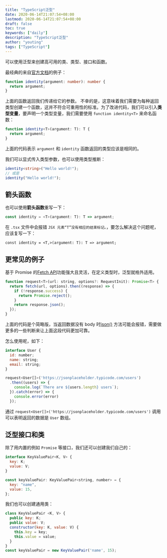 ```yaml
---
title: "TypeScript泛型"
date: 2020-06-14T21:07:54+08:00
lastmod: 2020-06-14T21:07:54+08:00
draft: false
toc: true
keywords: ["daily"]
description: "TypeScript泛型"
author: "youting"
tags: ["TypeScript"]
---
```


可以使用泛型来创建高可用的类、类型、接口和函数。

最经典的来自[官方文档](https://www.typescriptlang.org/docs/handbook/generics.html)的例子：

```typescript
function identity(argument: number): number {
  return argument;
}
```

上面的函数返回我们传递给它的参数。 不幸的是，这意味着我们需要为每种返回类型创建一个函数，这并不符合可重用性的标准。为了改进代码，我们可以引入**类型变量**，要声明一个类型变量，我们需要使用 `function identity<T>` 来命名函数：

```typescript
function identity<T>(argument: T): T {
  return argument;
}
```

上面的代码表示 `argument` 和 `identity` 函数返回的类型应该是相同的。

我们可以显式传入类型参数，也可以使用类型推断：

```typescript
identity<string>("Hello world!");
// 或是
identity("Hello world!");
```

## 箭头函数

也可以使用**箭头函数**重写一下：

```typescript
const identity = <T>(argument: T): T => argument;
```

在 `.tsx` 文件中会报错 `JSX 元素“T”没有相应的结束标记。`，要怎么解决这个问题呢，应该复写一下：

```
const identity = <T,>(argument: T): T => argument;
```

## 更常见的例子

基于 Promise 的[Fetch API](https://developer.mozilla.org/en-US/docs/Web/API/Fetch_API)功能强大且灵活，在定义类型时，泛型就格外适用。

```js
function request<T>(url: string, options?: RequestInit): Promise<T> {
  return fetch(url, options).then((response) => {
    if (!response.success) {
      return Promise.reject();
    }
    return response.json();
  });
}
```

上面的代码是个简略版，当返回数据没有 body 时[json()](https://developer.mozilla.org/en-US/docs/Web/API/Body/json) 方法可能会报错，需要做更多的一些判断来让上面这段代码更加可靠。

怎么使用呢，如下：

```js
interface User {
  id: number;
  name: string;
  email: string;
}

request<User[]>('https://jsonplaceholder.typicode.com/users')
  .then((users) => {
    console.log(`There are ${users.length} users`);
  }).catch(error) => {
    console.error(error)
  });
```

通过 `request<User[]>('https://jsonplaceholder.typicode.com/users')` 调用可以表明返回的数据是 `User` 数组。

## 泛型接口和类

除了用内置的例如 `Promise` 等接口，我们还可以创建我们自己的：

```js
interface KeyValuePair<K, V> {
  key: K;
  value: V;
}

const keyValuePair: KeyValuePair<string, number> = {
  key: "name",
  value: 15,
};
```

我们也可以创建通用类：

```js
class KeyValuePair <K, V> {
  public key: K;
  public value: V;
  constructor(key: K, value: V) {
    this.key = key;
    this.value = value;
  }
}
const keyValuePair = new KeyValuePair('name', 15);
```
